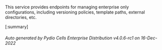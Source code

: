 






This service provides endpoints for managing enterprise only configurations, including versioning policies, template paths, external directories, etc.

[:summary]

###### Auto generated by Pydio Cells Enterprise Distribution v4.0.6-rc1 on 16-Dec-2022
